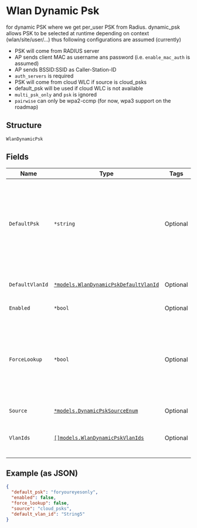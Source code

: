 
# Wlan Dynamic Psk

for dynamic PSK where we get per_user PSK from Radius. dynamic_psk allows PSK to be selected at runtime depending on context (wlan/site/user/...) thus following configurations are assumed (currently)

* PSK will come from RADIUS server
* AP sends client MAC as username ans password (i.e. `enable_mac_auth` is assumed)
* AP sends BSSID:SSID as Caller-Station-ID
* `auth_servers` is required
* PSK will come from cloud WLC if source is cloud_psks
* default_psk will be used if cloud WLC is not available
* `multi_psk_only` and `psk` is ignored
* `pairwise` can only be wpa2-ccmp (for now, wpa3 support on the roadmap)

## Structure

`WlanDynamicPsk`

## Fields

| Name | Type | Tags | Description |
|  --- | --- | --- | --- |
| `DefaultPsk` | `*string` | Optional | default PSK to use if cloud WLC is not available, 8-63 characters<br>**Constraints**: *Minimum Length*: `8`, *Maximum Length*: `63` |
| `DefaultVlanId` | [`*models.WlanDynamicPskDefaultVlanId`](../../doc/models/containers/wlan-dynamic-psk-default-vlan-id.md) | Optional | This is a container for one-of cases. |
| `Enabled` | `*bool` | Optional | **Default**: `false` |
| `ForceLookup` | `*bool` | Optional | when 11r is enabled, we'll try to use the cached PMK, this can be disabled<br>`false` means auto<br>**Default**: `false` |
| `Source` | [`*models.DynamicPskSourceEnum`](../../doc/models/dynamic-psk-source-enum.md) | Optional | **Default**: `"radius"` |
| `VlanIds` | [`[]models.WlanDynamicPskVlanIds`](../../doc/models/containers/wlan-dynamic-psk-vlan-ids.md) | Optional | This is Array of a container for one-of cases. |

## Example (as JSON)

```json
{
  "default_psk": "foryoureyesonly",
  "enabled": false,
  "force_lookup": false,
  "source": "cloud_psks",
  "default_vlan_id": "String5"
}
```

